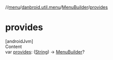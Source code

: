 //[menu](../../index.md)/[danbroid.util.menu](../index.md)/[MenuBuilder](index.md)/[provides](provides.md)



# provides  
[androidJvm]  
Content  
var [provides](provides.md): ([String](https://kotlinlang.org/api/latest/jvm/stdlib/kotlin/-string/index.html)) -> [MenuBuilder](index.md)?  



